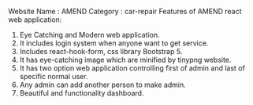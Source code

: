 Website Name : AMEND
Category : car-repair
Features of AMEND react web application:

1. Eye Catching and Modern web application.
2. It includes login system when anyone want to get service.
3. Includes react-hook-form, css library Bootstrap 5.
4. It has eye-catching image which are minified by tinypng website.
5. It has two option web application controlling first of admin and last of 
  specific normal user.
6. Any admin can add another person to make admin.
7. Beautiful and functionality dashboard. 